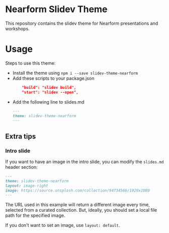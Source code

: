 # Nearform Slidev Theme

This repository contains the slidev theme for Nearform presentations and workshops.

# Usage

Steps to use this theme:
- Install the theme using `npm i --save slidev-theme-nearform`
- Add these scripts to your package.json
  ```json
      "build": "slidev build",
      "start": "slidev --open",
  ```
- Add the following line to slides.md
  ```md
  ---
  theme: slidev-theme-nearform
  ---
  ```

## Extra tips

### Intro slide

If you want to have an image in the intro slide, you can modify the `slides.md`
header section:

```md
---
theme: slidev-theme-nearform
layout: image-right
image: https://source.unsplash.com/collection/94734566/1920x1080
---
```

The URL used in this example will return a different image every time, selected
from a curated collection. But, ideally, you should set a local file path for
the specified image.

If you don't want to set an image, use `layout: default`.
